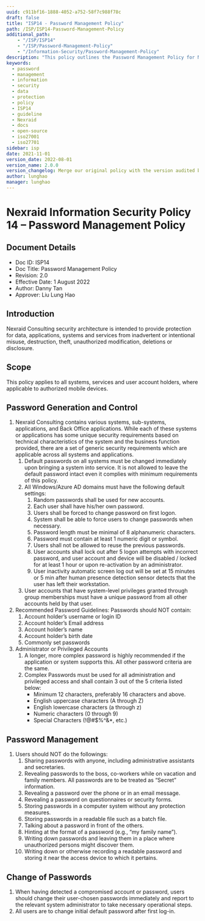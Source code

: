 ```yaml
---
uuid: c911bf16-1888-4052-a752-58f7c988f78c
draft: false
title: "ISP14 - Password Management Policy"
path: /ISP/ISP14-Password-Management-Policy
additional_path:
    - "/ISP/ISP14"
    - "/ISP/Password-Management-Policy"
    - "/Information-Security/Password-Management-Policy"
description: "This policy outlines the Password Management Policy for Nexraid's information system."
keywords: 
  - password
  - management
  - information
  - security
  - data
  - protection
  - policy
  - ISP14
  - guideline
  - Nexraid
  - docs
  - open-source
  - iso27001
  - iso27701
sidebar: isp
date: 2021-11-01
version_date: 2022-08-01
version_name: 2.0.0
version_changelog: Merge our original policy with the version audited by DPTM
author: lunghao
manager: lunghao
---
```



# Nexraid Information Security Policy 14 – Password Management Policy

## Document Details
* Doc ID: ISP14
* Doc Title: Password Management Policy
* Revision: 2.0
* Effective Date: 1 August 2022
* Author: Danny Tan
* Approver: Liu Lung Hao

## Introduction
Nexraid Consulting security architecture is intended to provide protection for data, applications, systems and services from inadvertent or intentional misuse, destruction, theft, unauthorized modification, deletions or disclosure.

## Scope
This policy applies to all systems, services and user account holders, where applicable to authorized mobile devices.

## Password Generation and Control
1. Nexraid Consulting contains various systems, sub-systems, applications, and Back Office applications. While each of these systems or applications has some unique security requirements based on technical characteristics of the system and the business function provided, there are a set of generic security requirements which are applicable across all systems and applications.
   1. Default passwords on all systems must be changed immediately upon bringing a system into service. It is not allowed to leave the default password intact even it complies with minimum requirements of this policy.
   2. All Windows/Azure AD domains must have the following default settings:
      1. Random passwords shall be used for new accounts.
      2. Each user shall have his/her own password.
      3. Users shall be forced to change password on first logon.
      4. System shall be able to force users to change passwords when necessary.
      5. Password length must be minimal of 8 alphanumeric characters.
      6. Password must contain at least 1 numeric digit or symbol.
      7. Users shall not be allowed to reuse the previous passwords.
      8. User accounts shall lock out after 5 logon attempts with incorrect password, and user account and device will be disabled / locked for at least 1 hour or upon re-activation by an administrator.
      9. User inactivity automatic screen log out will be set at 15 minutes or 5 min after human presence detection sensor detects that the user has left their workstation.
   2. User accounts that have system-level privileges granted through group memberships must have a unique password from all other accounts held by that user.
2. Recommended Password Guidelines: Passwords should NOT contain:
   1. Account holder’s username or login ID
   2. Account holder’s Email address
   3. Account holder’s name
   4. Account holder’s birth date
   5. Commonly set passwords
3. Administrator or Privileged Accounts
   1. A longer, more complex password is highly recommended if the application or system supports this. All other password criteria are the same.
   1. Complex Passwords must be used for all administration and privileged access and shall contain 3 out of the 5 criteria listed below:
      * Minimum 12 characters, preferably 16 characters and above.
      * English uppercase characters (A through Z)
      * English lowercase characters (a through z)
      * Numeric characters (0 through 9)
      * Special Characters (!@#$%^&*, etc.)


## Password Management
1. Users should NOT do the followings:
   1. Sharing passwords with anyone, including administrative assistants and secretaries.
   2. Revealing passwords to the boss, co-workers while on vacation and family members. All passwords are to be treated as “Secret” information.
   3. Revealing a password over the phone or in an email message.
   4. Revealing a password on questionnaires or security forms.
   5. Storing passwords in a computer system without any protection measures.
   6. Storing passwords in a readable file such as a batch file.
   7. Talking about a password in front of the others.
   8. Hinting at the format of a password (e.g., “my family name”).
   9. Writing down passwords and leaving them in a place where unauthorized persons might discover them.
   10. Writing down or otherwise recording a readable password and storing it near the access device to which it pertains.

## Change of Passwords
1. When having detected a compromised account or password, users should change their user-chosen passwords immediately and report to the relevant system administrator to take necessary operational steps.
2. All users are to change initial default password after first log-in.